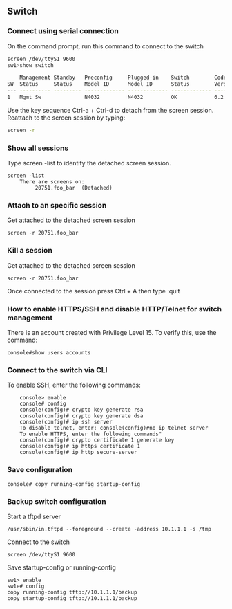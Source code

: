 ## Switch 

### Connect using serial connection 

On the command prompt, run this command to connect to the switch

```bash
screen /dev/ttyS1 9600
sw1>show switch 

    Management Standby   Preconfig     Plugged-in    Switch        Code
SW  Status     Status    Model ID      Model ID      Status        Version
--- ---------- --------- ------------- ------------- ------------- -----------
1   Mgmt Sw              N4032         N4032         OK            6.2.6.6
```

Use the key sequence Ctrl-a + Ctrl-d to detach from the screen session.
Reattach to the screen session by typing:

```bash
screen -r 
```

### Show all sessions
Type screen -list to identify the detached screen session.

	screen -list  
	    There are screens on:  
        	 20751.foo_bar  (Detached)  

### Attach to an specific session
Get attached to the detached screen session

	screen -r 20751.foo_bar

### Kill a session
Get attached to the detached screen session

	screen -r 20751.foo_bar

Once connected to the session press Ctrl + A then type :quit


### How to enable HTTPS/SSH and disable HTTP/Telnet for switch management

There is an account created with Privilege Level 15. To verify this, use the command: 

    console#show users accounts


### Connect to the switch via CLI

To enable SSH, enter the following commands:

        console> enable
        console# config
        console(config)# crypto key generate rsa
        console(config)# crypto key generate dsa
        console(config)# ip ssh server
    	To disable telnet, enter: console(config)#no ip telnet server
    	To enable HTTPS, enter the following commands"
        console(config)# crypto certificate 1 generate key
        console(config)# ip https certificate 1
        console(config)# ip http secure-server

### Save configuration 

    console# copy running-config startup-config


### Backup switch configuration 

Start a tftpd server

    /usr/sbin/in.tftpd --foreground --create -address 10.1.1.1 -s /tmp

Connect to the switch

    screen /dev/ttyS1 9600

Save startup-config or running-config

    sw1> enable
    sw1e# config
    copy running-config tftp://10.1.1.1/backup
    copy startup-config tftp://10.1.1.1/backup


<div style="page-break-after: always;"></div>
